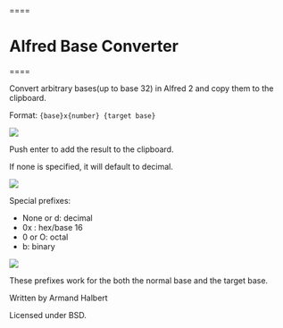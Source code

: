 ====
# Alfred Base Converter
====


Convert arbitrary bases(up to base 32) in Alfred 2 and copy them to the clipboard.

Format: `{base}x{number} {target base}`

![](https://github.com/ahalbert/alfred-baseconverter/blob/master/screenshots/hex8.png?raw=true)

Push enter to add the result to the clipboard.

If none is specified, it will default to decimal.

![](https://github.com/ahalbert/alfred-baseconverter/blob/master/screenshots/hex10.png?raw=true)

Special prefixes:

* None or d: decimal
* 0x : hex/base 16
* 0 or O: octal
* b: binary

![](https://github.com/ahalbert/alfred-baseconverter/blob/master/screenshots/binary.png?raw=true)

These prefixes work for the both the normal base and the target base.

Written by Armand Halbert

Licensed under BSD.
